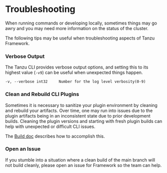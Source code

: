 # Troubleshooting

When running commands or developing locally, sometimes things may go awry and you may need
more information on the status of the cluster.

The following tips may be useful when troubleshooting aspects of Tanzu Framework.

### Verbose Output

The Tanzu CLI provides verbose output options, and setting this to its highest value (`-v9`)
can be useful when unexpected things happen.

`-v, --verbose int32     Number for the log level verbosity(0-9)`

### Clean and Rebuild CLI Plugins

Sometimes it is necessary to sanitize your plugin environment by cleaning and rebuild your artifacts.
Over time, one may run into issues due to the plugin artifacts being in an inconsistent state due to prior
development builds. Cleaning the plugin versions and starting with fresh plugin builds can help with unexpected
or difficult CLI issues.

The [Build doc](build.md) describes how to accomplish this.

### Open an Issue

If you stumble into a situation where a clean build of the main branch will not build cleanly, please open an
issue for Framework so the team can help.
